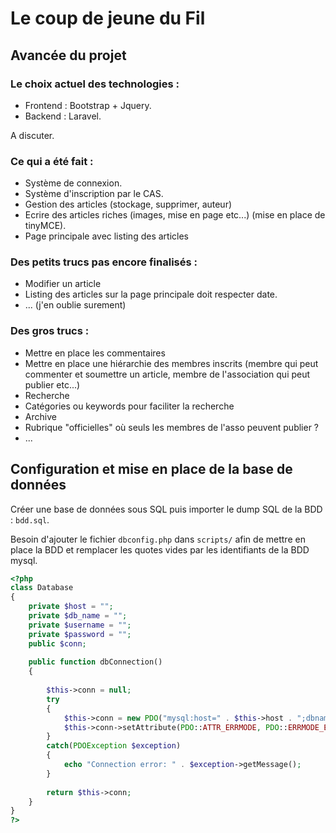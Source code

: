 # Le coup de jeune du Fil

## Avancée du projet

### Le choix actuel des technologies :

- Frontend : Bootstrap + Jquery.
- Backend : Laravel.

A discuter.

### Ce qui a été fait :

- Système de connexion.
- Système d'inscription par le CAS.
- Gestion des articles (stockage, supprimer, auteur)
- Ecrire des articles riches (images, mise en page etc...) (mise en place de tinyMCE).
- Page principale avec listing des articles

### Des petits trucs pas encore finalisés :

- Modifier un article
- Listing des articles sur la page principale doit respecter date.
- ... (j'en oublie surement)

### Des gros trucs :

- Mettre en place les commentaires
- Mettre en place une hiérarchie des membres inscrits (membre qui peut commenter et soumettre un article, membre de l'association qui peut publier etc...)
- Recherche
- Catégories ou keywords pour faciliter la recherche
- Archive
- Rubrique "officielles" où seuls les membres de l'asso peuvent publier ?
- ...

## Configuration et mise en place de la base de données

Créer une base de données sous SQL puis importer le dump SQL de la BDD : `bdd.sql`. 

Besoin d'ajouter le fichier `dbconfig.php` dans `scripts/` afin de mettre en place la BDD et remplacer les quotes vides par les identifiants de la BDD mysql.

```php
<?php
class Database
{   
    private $host = "";
    private $db_name = "";
    private $username = "";
    private $password = "";
    public $conn;
     
    public function dbConnection()
    {
     
        $this->conn = null;    
        try
        {
            $this->conn = new PDO("mysql:host=" . $this->host . ";dbname=" . $this->db_name, $this->username, $this->password);
            $this->conn->setAttribute(PDO::ATTR_ERRMODE, PDO::ERRMODE_EXCEPTION);   
        }
        catch(PDOException $exception)
        {
            echo "Connection error: " . $exception->getMessage();
        }
         
        return $this->conn;
    }
}
?>
```
